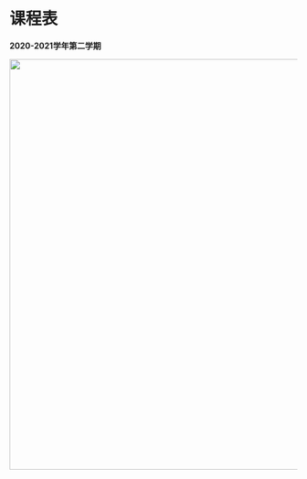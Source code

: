 # 课程表
**2020-2021学年第二学期**

<img src="https://s3.ax1x.com/2021/02/21/yTNSXt.png" width="720" class="medium-zoom-image">
